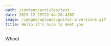 ```yaml
---
path: /content/articles/test
date: 2019-12-25T22:44:20.438Z
image: /images/uploads/guitar-inversions.gif
title: Hello it's nice to meet you
---
```

Whoot
